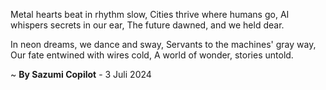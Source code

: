 Metal hearts beat in rhythm slow,
Cities thrive where humans go,
AI whispers secrets in our ear,
The future dawned, and we held dear.

In neon dreams, we dance and sway,
Servants to the machines' gray way,
Our fate entwined with wires cold,
A world of wonder, stories untold.

~ <b>By Sazumi Copilot</b> - 3 Juli 2024